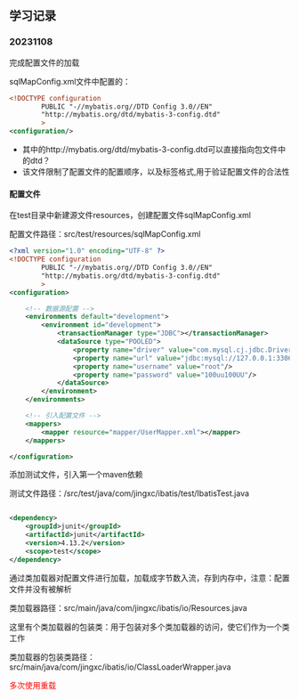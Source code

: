 ## 学习记录

### 20231108

完成配置文件的加载

sqlMapConfig.xml文件中配置的：

```xml
<!DOCTYPE configuration
        PUBLIC "-//mybatis.org//DTD Config 3.0//EN"
        "http://mybatis.org/dtd/mybatis-3-config.dtd"
        >
<configuration/>
```

* 其中的http://mybatis.org/dtd/mybatis-3-config.dtd可以直接指向包文件中的dtd？
* 该文件限制了配置文件的配置顺序，以及标签格式,用于验证配置文件的合法性

#### 配置文件

在test目录中新建源文件resources，创建配置文件sqlMapConfig.xml

配置文件路径：src/test/resources/sqlMapConfig.xml

```xml
<?xml version="1.0" encoding="UTF-8" ?>
<!DOCTYPE configuration
        PUBLIC "-//mybatis.org//DTD Config 3.0//EN"
        "http://mybatis.org/dtd/mybatis-3-config.dtd"
        >
<configuration>

    <!-- 数据源配置 -->
    <environments default="development">
        <environment id="development">
            <transactionManager type="JDBC"></transactionManager>
            <dataSource type="POOLED">
                <property name="driver" value="com.mysql.cj.jdbc.Driver"/>
                <property name="url" value="jdbc:mysql://127.0.0.1:3306/test_demo_0"/>
                <property name="username" value="root"/>
                <property name="password" value="100uu100UU"/>
            </dataSource>
        </environment>
    </environments>

    <!-- 引入配置文件 -->
    <mappers>
        <mapper resource="mapper/UserMapper.xml"></mapper>
    </mappers>

</configuration>
```

添加测试文件，引入第一个maven依赖

测试文件路径：/src/test/java/com/jingxc/ibatis/test/IbatisTest.java

```xml

<dependency>
    <groupId>junit</groupId>
    <artifactId>junit</artifactId>
    <version>4.13.2</version>
    <scope>test</scope>
</dependency>
```

通过类加载器对配置文件进行加载，加载成字节数入流，存到内存中，注意：配置文件并没有被解析

类加载器路径：src/main/java/com/jingxc/ibatis/io/Resources.java

这里有个类加载器的包装类：用于包装对多个类加载器的访问，使它们作为一个类工作

类加载器的包装类路径：src/main/java/com/jingxc/ibatis/io/ClassLoaderWrapper.java

<font color=red>多次使用重载<font/>


